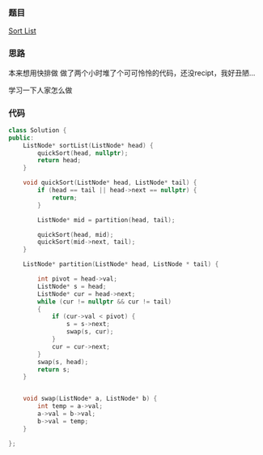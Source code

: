 ### 题目
[Sort List](https://leetcode-cn.com/problems/sort-list/solution/)
### 思路
本来想用快排做 做了两个小时堆了个可可怜怜的代码，还没recipt，我好丑陋...

学习一下人家怎么做
### 代码
```c++
class Solution {
public:
	ListNode* sortList(ListNode* head) {
		quickSort(head, nullptr);
		return head;
	}

	void quickSort(ListNode* head, ListNode* tail) {
		if (head == tail || head->next == nullptr) {
			return;
		}

		ListNode* mid = partition(head, tail);

		quickSort(head, mid);
		quickSort(mid->next, tail);
	}

	ListNode* partition(ListNode* head, ListNode * tail) {

		int pivot = head->val;
		ListNode* s = head;
		ListNode* cur = head->next;
		while (cur != nullptr && cur != tail)
		{
			if (cur->val < pivot) {
				s = s->next;
				swap(s, cur);
			}
			cur = cur->next;
		}
		swap(s, head);
		return s;
	}


	void swap(ListNode* a, ListNode* b) {
		int temp = a->val;
		a->val = b->val;
		b->val = temp;
	}

};
```

